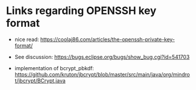 # Links regarding OPENSSH key format 

* nice read: <https://coolaj86.com/articles/the-openssh-private-key-format/>

* See discussion:
<https://bugs.eclipse.org/bugs/show_bug.cgi?id=541703>

* implementation of bcrypt_pbkdf:
<https://github.com/kruton/jbcrypt/blob/master/src/main/java/org/mindrot/jbcrypt/BCrypt.java>